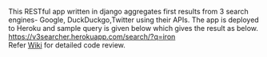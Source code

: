 This RESTful app written in django aggregates first results from 3 search engines- Google, DuckDuckgo,Twitter using their APIs. The app is deployed to Heroku and sample query is given below which gives the result as below.
https://v3searcher.herokuapp.com/search/?q=iron \
Refer [Wiki](https://github.com/smallstar1234/v3searcher/wiki/) for detailed code review.
